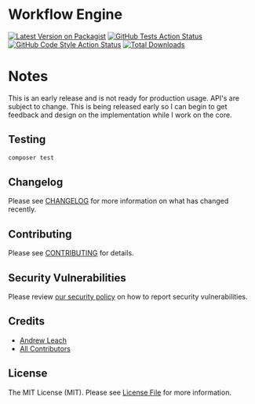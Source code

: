 # Workflow Engine

[![Latest Version on Packagist](https://img.shields.io/packagist/v/workflowable/workflow-engine.svg?style=flat-square)](https://packagist.org/packages/workflowable/workflow-engine)
[![GitHub Tests Action Status](https://img.shields.io/github/actions/workflow/status/workflowable/workflow-engine/run-tests.yml?branch=master&label=tests&style=flat-square)](https://github.com/workflowable/workflow-engine/actions?query=workflow-engine%3Arun-tests+branch%3Amaster)
[![GitHub Code Style Action Status](https://img.shields.io/github/actions/workflow/status/workflowable/workflow-engine/fix-php-code-style-issues.yml?branch=master&label=code%20style&style=flat-square)](https://github.com/workflowable/workflow-engine/actions?query=workflow-engine%3A"Fix+PHP+code+style+issues"+branch%3Amaster)
[![Total Downloads](https://img.shields.io/packagist/dt/workflowable/workflow-engine.svg?style=flat-square)](https://packagist.org/packages/workflowable/workflow-engine)

# Notes
This is an early release and is not ready for production usage.  API's are subject to change.  This is being 
released early so I can begin to get feedback and design on the implementation while I work on the core.

## Testing

```bash
composer test
```

## Changelog

Please see [CHANGELOG](CHANGELOG.md) for more information on what has changed recently.

## Contributing

Please see [CONTRIBUTING](CONTRIBUTING.md) for details.

## Security Vulnerabilities

Please review [our security policy](../../security/policy) on how to report security vulnerabilities.

## Credits

- [Andrew Leach](https://github.com/AndyLeach)
- [All Contributors](../../contributors)

## License

The MIT License (MIT). Please see [License File](LICENSE.md) for more information.
